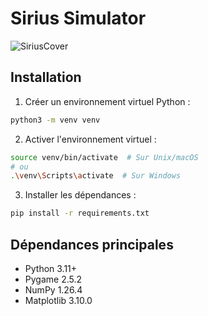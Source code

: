 # Sirius Simulator

![SiriusCover](https://github.com/user-attachments/assets/86ddda1d-29e2-4d82-81ec-a2e306a5ed3c)


## Installation

1. Créer un environnement virtuel Python :
```bash
python3 -m venv venv
```

2. Activer l'environnement virtuel :
```bash
source venv/bin/activate  # Sur Unix/macOS
# ou
.\venv\Scripts\activate  # Sur Windows
```

3. Installer les dépendances :
```bash
pip install -r requirements.txt
```

## Dépendances principales
- Python 3.11+
- Pygame 2.5.2
- NumPy 1.26.4 
- Matplotlib 3.10.0
